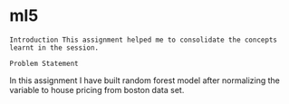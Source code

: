 # ml5



    Introduction This assignment helped me to consolidate the concepts learnt in the session.

    Problem Statement

In this assignment I have built random forest model after normalizing the variable to house pricing from boston data set.
